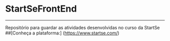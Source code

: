 # StartSeFrontEnd
***
Repositório para guardar as atividades desenvolvidas no curso da StartSe            
##[Conheça a plataforma:] (https://www.startse.com/)


